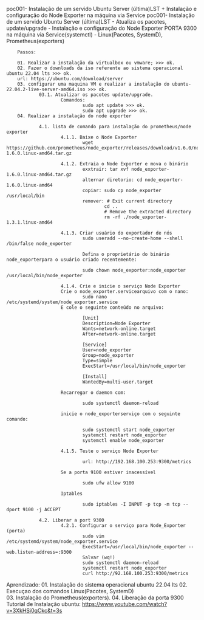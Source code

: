 poc001- Instalação de um servido Ubuntu Server (última)LST + Instalação e configuração do Node Exporter na máquina via Service
poc001- Instalação de um servido Ubuntu Server (última)LST
        - Atualiza os pacotes, update/upgrade
        - Instalação e configuração do Node Exporter PORTA 9300 na máquina via Service(systemctl)
        - Linux(Pacotes, SystemD), Prometheus(exporters)

        Passos:

        01. Realizar a instalação da virtualbox ou vmware; >>> ok.
        02. Fazer o downloads da iso referente ao sistema operacional ubuntu 22.04 lts >>> ok.
        url: https://ubuntu.com/download/server
        03. configurar uma maquina VM e realizar a instalação do ubuntu-22.04.2-live-server-amd64.iso >>> ok.
                03.1. Atualizar os pacotes update/upgrade.                
                        Comandos:
                                sudo apt update >>> ok.
                                sudo apt upgrade >>> ok.
        04. Realizar a instalação do node exporter
        
                4.1. lista de comando para instalação do prometheus/node exporter
                        4.1.1. Baixe o Node Exporter
                                wget https://github.com/prometheus/node_exporter/releases/download/v1.6.0/node_exporter-1.6.0.linux-amd64.tar.gz
                                
                        4.1.2. Extraia o Node Exporter e mova o binário
                                exxtrair: tar xvf node_exporter-1.6.0.linux-amd64.tar.gz
                                alternar diretorio: cd node_exporter-1.6.0.linux-amd64
                                copiar: sudo cp node_exporter /usr/local/bin
                                remover: # Exit current directory
                                        cd ..
                                        # Remove the extracted directory
                                        rm -rf ./node_exporter-1.3.1.linux-amd64
                                        
                        4.1.3. Criar usuário do exportador de nós
                                sudo useradd --no-create-home --shell /bin/false node_exporter
                                
                                Defina o proprietário do binário node_exporterpara o usuário criado recentemente:
                                
                                sudo chown node_exporter:node_exporter /usr/local/bin/node_exporter

                        4.1.4. Crie e inicie o serviço Node Exporter
                        Crie o node_exporter.servicearquivo com o nano:
                                sudo nano /etc/systemd/system/node_exporter.service
                        E cole o seguinte conteúdo no arquivo:

                                [Unit]
                                Description=Node Exporter
                                Wants=network-online.target
                                After=network-online.target

                                [Service]
                                User=node_exporter
                                Group=node_exporter
                                Type=simple
                                ExecStart=/usr/local/bin/node_exporter

                                [Install]
                                WantedBy=multi-user.target
                                
                        Recarregar o daemon com:

                                sudo systemctl daemon-reload

                        inicie o node_exporterserviço com o seguinte comando:

                                sudo systemctl start node_exporter
                                systemctl restart node_exporter
                                systemctl enable node_exporter

                        4.1.5. Teste o serviço Node Exporter

                                url: http://192.168.100.253:9300/metrics

                        Se a porta 9100 estiver inacessível
                       
                                sudo ufw allow 9100

                        Iptables

                                sudo iptables -I INPUT -p tcp -m tcp --dport 9100 -j ACCEPT
                                
                4.2. Liberar a port 9300
                        4.2.1. Configurar o serviço para Node_Exporter (porta)
                                sudo vim /etc/systemd/system/node_exporter.service
                                ExecStart=/usr/local/bin/node_exporter --web.listen-address=:9300
                                Salvar (wq!)
                                sudo systemctl daemon-reload
                                systemctl restart node_exporter
                                curl http://92.168.100.253:9300/metrics

Aprendizado: 
        01. Instalação do sistema operacional ubuntu 22.04 lts
        02. Execuçao dos comandos Linux(Pacotes, SystemD)                
        03. Instalação do Prometheus(exporters).
        04. Liberação da porta 9300
Tutorial de Instalação ubuntu: https://www.youtube.com/watch?v=3XkHSi0qCkc&t=3s
